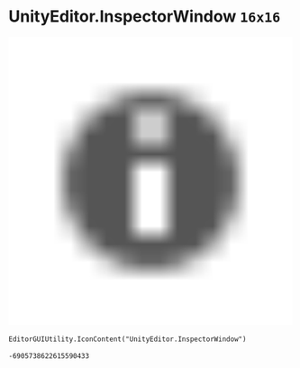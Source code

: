 # UnityEditor.InspectorWindow `16x16`
<img src="/img/UnityEditor.InspectorWindow.png" width=512 height=512>

``` CSharp
EditorGUIUtility.IconContent("UnityEditor.InspectorWindow")
```
```
-6905738622615590433
```
